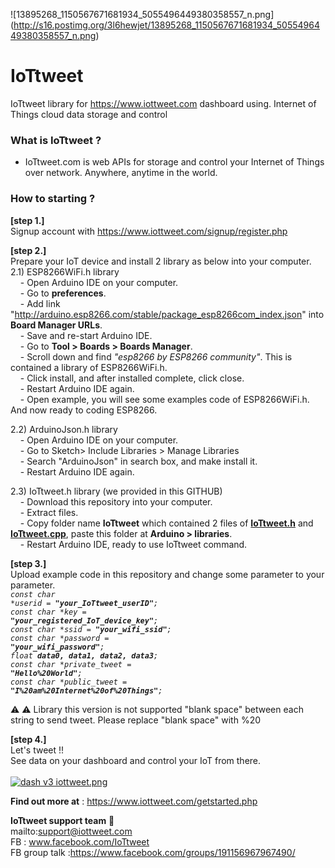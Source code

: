 ![13895268_1150567671681934_5055496449380358557_n.png]
(http://s16.postimg.org/3l6hewjet/13895268_1150567671681934_5055496449380358557_n.png)

# IoTtweet
IoTtweet library for https://www.iottweet.com dashboard using. Internet of Things cloud data storage and control

### What is IoTtweet ?
-  IoTtweet.com is  web APIs for storage and control your Internet of Things over network. Anywhere, anytime in the world.

### How to starting ?</br>
<b>[step 1.]</b> </br>
  Signup account with https://www.iottweet.com/signup/register.php</br>
 
<b>[step 2.]</b></br>
  Prepare  your IoT device and install  2 library as below into your computer.</br>
  2.1) ESP8266WiFi.h library</br>
&nbsp;&nbsp;&nbsp;&nbsp;- Open Arduino IDE on your computer.</br>
&nbsp;&nbsp;&nbsp;&nbsp;- Go to <b>preferences</b>.</br>
&nbsp;&nbsp;&nbsp;&nbsp;- Add link "http://arduino.esp8266.com/stable/package_esp8266com_index.json" into <b>Board Manager URLs</b>.</br>
&nbsp;&nbsp;&nbsp;&nbsp;- Save and re-start Arduino IDE.</br>
&nbsp;&nbsp;&nbsp;&nbsp;- Go to <b>Tool > Boards > Boards Manager</b>.</br>
&nbsp;&nbsp;&nbsp;&nbsp;- Scroll down and find <i>"esp8266 by ESP8266 community"</i>. This is contained a library of ESP8266WiFi.h.</br>
&nbsp;&nbsp;&nbsp;&nbsp;- Click install, and after installed complete, click close.</br>
&nbsp;&nbsp;&nbsp;&nbsp;- Restart Arduino IDE again.</br>
&nbsp;&nbsp;&nbsp;&nbsp;- Open example, you will see some examples code of ESP8266WiFi.h. And now ready to coding ESP8266.</br>

  2.2) ArduinoJson.h library</br>
&nbsp;&nbsp;&nbsp;&nbsp;- Open Arduino IDE on your computer.</br>
&nbsp;&nbsp;&nbsp;&nbsp;- Go to Sketch> Include Libraries > Manage Libraries </br>
&nbsp;&nbsp;&nbsp;&nbsp;- Search "ArduinoJson" in search box, and make install it.</br>
&nbsp;&nbsp;&nbsp;&nbsp;- Restart Arduino IDE again.</br>

  2.3) IoTtweet.h library (we provided in this GITHUB)</br>
&nbsp;&nbsp;&nbsp;&nbsp;- Download this repository into your computer.</br>
&nbsp;&nbsp;&nbsp;&nbsp;- Extract files.</br>
&nbsp;&nbsp;&nbsp;&nbsp;- Copy folder name <b>IoTtweet</b> which contained 2 files of <b><u>IoTtweet.h</u></b> and <b><u>IoTtweet.cpp</u></b>, paste this folder at <b>Arduino > libraries</b>.</br>
&nbsp;&nbsp;&nbsp;&nbsp;- Restart Arduino IDE, ready to use IoTtweet command.</br>

<b>[step 3.]</b></br>
  Upload example code in this repository and change some parameter to your parameter.</br>
<code><i>const char *userid = <b>"your_IoTtweet_userID"</b>;</i></code>          
<code><i>const char *key = <b>"your_registered_IoT_device_key"</b>;</i></code>   
<code><i>const char *ssid = <b>"your_wifi_ssid"</b>;</i></code>                    
<code><i>const char *password = <b>"your_wifi_password"</b>;</i></code>         
<code><i>float <b>data0, data1, data2, data3</b>;</i></code>                               
<code><i>const char *private_tweet = <b>"Hello%20World"</b>;</i></code>                    
<code><i>const char *public_tweet = <b>"I%20am%20Internet%20of%20Things"</b>;</i></code></br>

:warning: :warning: Library this version is not supported "blank space" between each string to send tweet.
Please replace "blank space" with %20 

<b>[step 4.]</b></br>
  Let's tweet !!</br>
  See data on your dashboard and control your IoT from there.</br></br>
[![dash v3 iottweet.png](https://s16.postimg.org/ohp5o1bh1/dash_v3_iottweet.png)](https://postimg.org/image/lnm0al9ap/)

<b>Find out more at</b> : https://www.iottweet.com/getstarted.php</br>

<b>IoTtweet support team</b> :wolf:</br>
mailto:support@iottweet.com</br>
FB : www.facebook.com/IoTtweet</br>
FB group  talk :https://www.facebook.com/groups/191156967967490/
